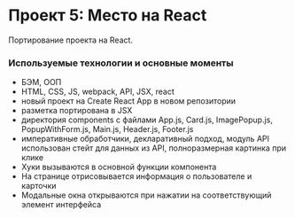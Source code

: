 # Проект 5: Место на React

Портирование проекта на React.

### Используемые технологии и основные моменты

* БЭМ, ООП
* HTML, CSS, JS, webpack, API, JSX, react
* новый проект на Create React App в новом репозитории
* разметка портирована в JSX
* директория components с файлами App.js, Card.js, ImagePopup.js, PopupWithForm.js, Main.js, Header.js, Footer.js
* императивные обработчики, декларативный подход,
модуль API использован стейт для данных из API, полноразмерная картинка при клике
* Хуки вызываются в основной функции компонента
* На странице отрисовывается информация о пользователе и карточки
* Модальные окна открываются при нажатии на соответствующий элемент интерфейса